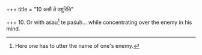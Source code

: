 +++
title = "10 असौ ते पशुरिति"

+++
10. Or with asau[^1] te paśuḥ... while concentrating over the enemy in his mind.  


[^1]: Here one has to utter the name of one's enemy.
